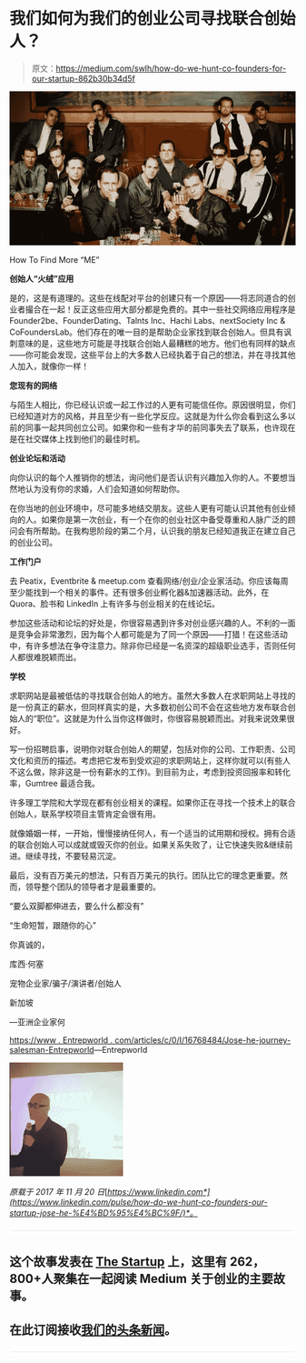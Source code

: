 # 我们如何为我们的创业公司寻找联合创始人？

> 原文：<https://medium.com/swlh/how-do-we-hunt-co-founders-for-our-startup-862b30b34d5f>

![](img/60d1b2b76956760af576faab21573a35.png)

How To Find More “ME”

**创始人“火绒”应用**

是的，这是有道理的。这些在线配对平台的创建只有一个原因——将志同道合的创业者撮合在一起！反正这些应用大部分都是免费的。其中一些社交网络应用程序是 Founder2be、FounderDating、Talnts Inc、Hachi Labs、nextSociety Inc & CoFoundersLab。他们存在的唯一目的是帮助企业家找到联合创始人。但具有讽刺意味的是，这些地方可能是寻找联合创始人最糟糕的地方。他们也有同样的缺点——你可能会发现，这些平台上的大多数人已经执着于自己的想法，并在寻找其他人加入，就像你一样！

**您现有的网络**

与陌生人相比，你已经认识或一起工作过的人更有可能信任你。原因很明显，你们已经知道对方的风格，并且至少有一些化学反应。这就是为什么你会看到这么多以前的同事一起共同创立公司。如果你和一些有才华的前同事失去了联系，也许现在是在社交媒体上找到他们的最佳时机。

**创业论坛和活动**

向你认识的每个人推销你的想法，询问他们是否认识有兴趣加入你的人。不要想当然地认为没有你的求婚，人们会知道如何帮助你。

在你当地的创业环境中，尽可能多地结交朋友。这些人更有可能认识其他有创业倾向的人。如果你是第一次创业，有一个在你的创业社区中备受尊重和人脉广泛的顾问会有所帮助。在我构思阶段的第二个月，认识我的朋友已经知道我正在建立自己的创业公司。

**工作门户**

去 Peatix，Eventbrite & meetup.com 查看网络/创业/企业家活动。你应该每周至少能找到一个相关的事件。还有很多创业孵化器&加速器活动。此外，在 Quora、脸书和 LinkedIn 上有许多与创业相关的在线论坛。

参加这些活动和论坛的好处是，你很容易遇到许多对创业感兴趣的人。不利的一面是竞争会非常激烈，因为每个人都可能是为了同一个原因——打猎！在这些活动中，有许多想法在争夺注意力。除非你已经是一名资深的超级职业选手，否则任何人都很难脱颖而出。

**学校**

求职网站是最被低估的寻找联合创始人的地方。虽然大多数人在求职网站上寻找的是一份真正的薪水，但同样真实的是，大多数初创公司不会在这些地方发布联合创始人的“职位”。这就是为什么当你这样做时，你很容易脱颖而出。对我来说效果很好。

写一份招聘启事，说明你对联合创始人的期望，包括对你的公司、工作职责、公司文化和资历的描述。考虑把它发布到受欢迎的求职网站上，这样你就可以(有些人不这么做，除非这是一份有薪水的工作)。到目前为止，考虑到投资回报率和转化率，Gumtree 最适合我。

许多理工学院和大学现在都有创业相关的课程。如果你正在寻找一个技术上的联合创始人，联系学校项目主管肯定会很有用。

就像婚姻一样，一开始，慢慢接纳任何人，有一个适当的试用期和授权。拥有合适的联合创始人可以成就或毁灭你的创业。如果关系失败了，让它快速失败&继续前进。继续寻找，不要轻易沉淀。

最后，没有百万美元的想法，只有百万美元的执行。团队比它的理念更重要。然而，领导整个团队的领导者才是最重要的。

“要么双脚都伸进去，要么什么都没有”

“生命短暂，跟随你的心”

你真诚的，

库西·何塞

宠物企业家/骗子/演讲者/创始人

新加坡

—亚洲企业家何

[https://www . Entrepworld . com/articles/c/0/I/16768484/Jose-he-journey-salesman-Entrepworld](https://www.entrepworld.com/articles/c/0/i/16768484/jose-he-journey-salesman-entrepreneur)—Entrepworld

![](img/5ee0fc47387a761bbac7572d63cc1887.png)

*原载于 2017 年 11 月 20 日*[*https://www.linkedin.com*](https://www.linkedin.com/pulse/how-do-we-hunt-co-founders-our-startup-jose-he-%E4%BD%95%E4%BC%9F/)*。*

![](img/731acf26f5d44fdc58d99a6388fe935d.png)

## 这个故事发表在 [The Startup](https://medium.com/swlh) 上，这里有 262，800+人聚集在一起阅读 Medium 关于创业的主要故事。

## 在此订阅接收[我们的头条新闻](http://growthsupply.com/the-startup-newsletter/)。

![](img/731acf26f5d44fdc58d99a6388fe935d.png)